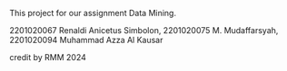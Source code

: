 This project for our assignment Data Mining.

2201020067 Renaldi Anicetus Simbolon,
2201020075 M. Mudaffarsyah,
2201020094 Muhammad Azza Al Kausar

credit by RMM 2024
